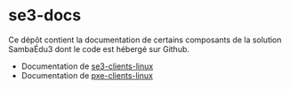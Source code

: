 # se3-docs

Ce dépôt contient la documentation de certains composants de
la solution SambaÉdu3 dont le code est hébergé sur Github.

* Documentation de [se3-clients-linux](se3-clients-linux/README.md)
* Documentation de [pxe-clients-linux](pxe-clients-linux/README.md)


